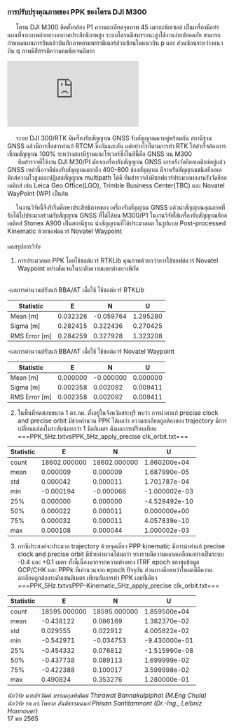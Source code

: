 ### การปรับปรุงคุณภาพของ PPK ของโดรน DJI M300<br/>
&nbsp;&nbsp;&nbsp;&nbsp;&nbsp;โดรน DJI M300 ติดตั้งกล้อง P1 ความละเอียดจุดภาพ 45 เมกกะพิกเซลล์ เป็นเครื่องมือทำแผนที่จากภาพถ่ายทางอากาศประสิทธิภาพสูง ระบบโดรนมีสมรรถนะสูงใช้งานง่ายปลอดภัย สามารถกำหนดแผนการบินแล้วบินทึกภาพตามพารามิเตอร์ส่วนซ้อนในแนวบิน p และ ส่วนซ้อนระหว่างแนวบิน q ภาพมีสีสรรมีความคมชัดเจนดีมาก<br/>

![หลักการคำแหน่งจุดเปิดถ่ายภาพของกล้องถ่ายภาพ](https://github.com/phisan-chula/UAV_Research/blob/main/PrecisePPK_M300/PPK_offset.pdf)

&nbsp;&nbsp;&nbsp;&nbsp;&nbsp;ระบบ DJI 300/RTK มีเครื่องรับสัญญาณ GNSS รับสัญญาณควบคู่พร้อมกัน สถานีฐาน GNSS แล้วมีการสื่อสารค่าแก้ RTCM ซึ่งกันและกัน แต่อย่างไรก็ตามการทำ RTK ให้สำเร็จต้องการเชื่อมสัญญาณ 100% ระหว่างสถานีฐานและโรเวอร์ซี่งในทีนี้คือ GNSS บน M300<br/>
&nbsp;&nbsp;&nbsp;&nbsp;&nbsp; ทีมสำรวจที่ใช้งาน DJI M30/PI มักจะเครื่องรับสัญญาณ GNSS เกรดรังวัดยีออเดติกซ์อยู่แล้ว GNSS เหล่านี้อาจมีช่องรับสัญญาณมากถึง 400-800 ช่องสัญญาณ มีจานรับสัญญาณชนิดยีออเดติกส์ความไวสูงและปฏิเสธสัญญาณ multipath ได้ดี ทีมสำรวจยังมีซอฟแวร์ประมวลผลงานรังวัดยีออเดติกส์ เช่น Leica Geo Office(LGO), Trimble Business Center(TBC) และ Novatel WayPoint (WP) เป็นต้น<br/>

&nbsp;&nbsp;&nbsp;&nbsp;&nbsp;ในงานวิจัยนี้จึงริเริ่มศึกษาประสิทธิภาพของ เครื่องรับสัญญาณ GNSS แล้วนำสัญญาณคุณภาพที่รับได้ไปประมวลร่วมกับสัญญาณ GNSS ที่ได้ได้บน M300/P1 ในงานวิจัยใช้เครื่องรับสัญญาณยีออเดติกส์ Stonex A900 เป็นสถานีฐาน นำสัญญาณที่ได้ประมวลผล ในรูปแบบ Post-processed Kinematic ด้วยซอฟตแวร์ Novatel Waypoint<br/>
<br/>
ผลสรุปการวิจัย<br/>
1. การประมวลผล PPK โดยใช้ซอต์แวร์ RTKLib คุณภาพด้วยกว่าการใช้ซอฟต์แวร์ Novatel Waypoint อย่างชัดเจนในระดับความแตกต่างทางพิกัด <br/>
<br/>
-ผลการคำนวนปรับแก้ BBA/AT เมื่อใช้ ใช้ซอต์แวร์ RTKLib<br/>

|  Statistic |  E  |   N    |   U   |
|    ---     | --- | ---     | ---  |  
| Mean [m]   |     0.032326 | -0.059764 | 1.295280 |
| Sigma [m]   |    0.282415 |  0.322436 |  0.270425 |
| RMS Error [m] |  0.284259 |  0.327928  |  1.323208 |

-ผลการคำนวนปรับแก้ BBA/AT เมื่อใช้ ใช้ซอต์แวร์ Novatel Waypoint<br/>

|  Statistic |  E  |  N    |   U |
|    ---     | --- |   --- | --- |  
| Mean [m] |  0.000000  |  -0.000000 |  0.000000 |
| Sigma [m]  |  0.002358 |  0.002092 |  0.009411 |
| RMS Error [m] |  0.002358  |  0.002092 |  0.009411 |

2. ในพื้นที่ทดสอบขนาด 1 ตร.กม. ตั้งอยู่ในจังหวัดสระบุรี พบว่า การนำค่าแก้  precise clock and precise orbit มีช่วยคำนวน PPK ได้ผลว่า ความละเอียดถูกต้องของ trajectory มีการเปลี่ยนแปลงในระดับน้อยกว่า 1 มิลลิเมตร ดังผลการเปรียบเทียบ<br/>
===PPK_5Hz.txtvsPPK_5Hz_apply_precise clk_orbit.txt===<br/>

|  Statistic |  E  |  N    |   U |
|    ---     | --- | --- | --- |   
| count |  18602.000000   |  18602.000000 |  1.860200e+04 |
| mean  |      0.000009   |      0.000009 |   1.687990e-05 |
| std   |      0.000042   |     0.000011|   1.701787e-04 |
| min   |     -0.000194   |   -0.000066 |  -1.000002e-03 |
| 25%   |      0.000000   |    0.000000 | -4.529492e-10 |
| 50%   |      0.000022   |    0.000011 |  0.000000e+00 |
| 75%   |      0.000032   |    0.000011 |  4.057839e-10 |
| max   |     0.000108    |   0.000044 |  1.000002e-03 |

3. กรณีประสงค์จะประมวล trajectory ด้วยจุดเดี่ยว PPP kinematic มีการนำค่าแก้  precise clock and precise orbit มีช่วยคำนวนได้ผลว่า ทางราบมีความคลาดเคลือนอย่างเป็นระบบ -0.4 และ +0.1 เมตร ทั้งนี้เนื่องมากจากความต่างของ ITRF epoch ของชุดข้อมูล GCP/CHK และ PPPk ที่เคำนวนจาก epoch ปัจจุบัน   ส่วนทางดิ่งพบว่าใหผลดีมีความละเอียดถูกต้องระดับเซนติเมตร เทียบกับการทำ PPK เลยที่เดียว<br/>
===PPK_5Hz.txtvsPPP-Kinematic_5Hz_apply_precise clk_orbit.txt===<br/>

|  Statistic |  E  |  N    |   U |
|    ---     | --- | --- | --- | 
| count |  18595.000000  |   18595.000000  |  1.859500e+04  |
| mean  |     -0.438122  |     0.086169    | 1.382370e-02   |
| std   |      0.029555  |     0.022912    |  4.005822e-02  |
| min   |     -0.542971  |    -0.034753    |  -9.430000e-01  |
| 25%   |     -0.454332  |     0.076812    |  -1.515990e-08  |
| 50%   |     -0.437738  |     0.089113    |  1.699999e-02  |
| 75%   |     -0.422388  |     0.100017    | 3.599998e-02  |
| max   |      0.490824  |     0.353276    | 1.280000e-01  |


*นักวิจัย นายถิรวัฒน์ บรรณกุลพิพัฒน์ Thirawat Bannakulpiphat  (M.Eng Chula)*<br/>
*นักวิจัย รศ.ดร.ไพศาล สันติธรรมนนท์ Phisan Santitamnont  (Dr.-Ing., Leibniz Hannover)*<br/>
17 พย 2565<br/>
